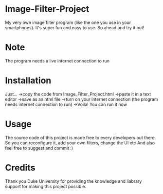 # Image-Filter-Project
My very own image filter program (like the one you use in your smartphones).
It's super fun and easy to use. So ahead and try it out!

# Note
The program needs a live internet connection to run

# Installation
Just...
->copy the code from Image_Filter_Project.html
->paste it in a text editor
->save as an html file
->turn on your internet connection (the program needs internet connection to run)
->Voila! You can run it now

# Usage
The source code of this project is made free to every developers out there.
So you can reconfigure it, add your own filters, change the UI etc
And also feel free to suggest and commit :)

# Credits
Thank you Duke University for providing the knowledge and liabrary support for making this
project possible.
